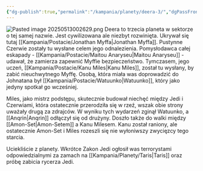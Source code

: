 ```yaml
---
{"dg-publish":true,"permalink":"/kampania/planety/deera-3/","dgPassFrontmatter":true}
---
```


![Pasted image 20250513002629.png](/img/user/Pasted%20image%2020250513002629.png)
Deera to trzecia planeta w sektorze o tej samej nazwie. Jest cywilizowana ale niezbyt rozwinięta. Ukrywał się tutaj [[Kampania/Postacie/Jonathan Myffa\|Jonathan Myffa]]. Pustynne Czerwie zostały tu wysłane celem jego odnalezienia. Pomysłodawca całej eskapady - [[Kampania/Postacie/Maitou Anaryseu\|Maitou Anaryseu]] - udawał, że zamierza zapewnić Myffie bezpieczeństwo. Tymczasem, jego uczeń, [[Kampania/Postacie/Kanu Miles\|Kanu Miles]], został tu wysłany, by zabić nieuchwytnego Myffę. Osobą, która miała was doprowadzić do Johnatana był [[Kampania/Postacie/Watuunko\|Watuunko]], który jako jedyny spotkał go wcześniej.

Miles, jako mistrz podstępu, skutecznie budował niechęć między Jedi i Czerwiami, która ostatecznie przerodziła się w rzeź, wszak obie strony uważały drugą za zdrajców. W wyniku tych wydarzeń zginął Watuunko, a [[Anqrin\|Anqrin]] odłączył się od drużyny. Doszło także do walki między [[Amon-Set\|Amon-Setem]] a Kanu Milesem. Kanu został raniony, ale ostatecznie Amon-Set i Miles rozeszli się nie wyłoniwszy zwycięzcy tego starcia.

Uciekliście z planety. Wkrótce Zakon Jedi ogłosił was terrorystami odpowiedzialnymi za zamach na [[Kampania/Planety/Taris\|Taris]] oraz próbę zabicia rycerza Jedi.